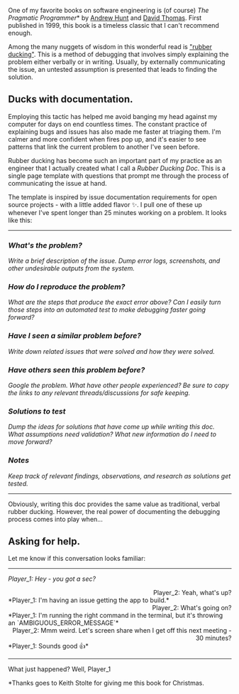 One of my favorite books on software engineering is (of course) *The Pragmatic Programmer*\* by [Andrew Hunt](https://en.wikipedia.org/wiki/Andy_Hunt_(author) "Andy Hunt (author)") and [David Thomas](https://en.wikipedia.org/wiki/Dave_Thomas_(programmer) "Dave Thomas (programmer)"). First published in 1999, this book is a timeless classic that I can't recommend enough.

Among the many nuggets of wisdom in this wonderful read is ["rubber ducking"](https://en.wikipedia.org/wiki/Rubber_duck_debugging). This is a method of debugging that involves simply explaining the problem either verbally or in writing. Usually, by externally communicating the issue, an untested assumption is presented that leads to finding the solution.

## Ducks with documentation.
Employing this tactic has helped me avoid banging my head against my computer for days on end countless times. The constant practice of explaining bugs and issues has also made me faster at triaging them. I'm calmer and more confident when fires pop up, and it's easier to see patterns that link the current problem to another I've seen before. 

Rubber ducking has become such an important part of my practice as an engineer that I actually created what I call a *Rubber Ducking Doc*. This is a single page template with questions that prompt me through the process of communicating the issue at hand.

The template is inspired by issue documentation requirements for open source projects - with a little added flavor ✨. I pull one of these up whenever I've spent longer than 25 minutes working on a problem. It looks like this:

---

### *What's the problem?*
*Write a brief description of the issue. Dump error logs, screenshots, and other undesirable outputs from the system.*

### *How do I reproduce the problem?*
*What are the steps that produce the exact error above? Can I easily turn those steps into an automated test to make debugging faster going forward?* 

### *Have I seen a similar problem before?*
*Write down related issues that were solved and how they were solved.*

### *Have others seen this problem before?*
*Google the problem. What have other people experienced? Be sure to copy the links to any relevant threads/discussions for safe keeping.*

### *Solutions to test*
*Dump the ideas for solutions that have come up while writing this doc. What assumptions need validation? What new information do I need to move forward?*

### *Notes*
*Keep track of relevant findings, observations, and research as solutions get tested.*

---

Obviously, writing this doc provides the same value as traditional, verbal rubber ducking. However, the real power of documenting the debugging process comes into play when...

## Asking for help.
Let me know if this conversation looks familiar:

---

*Player_1: Hey - you got a sec?*
<div style="text-align: right">Player_2: Yeah, what's up?</div>
*Player_1: I'm having an issue getting the app to build.*
<div style="text-align: right">Player_2: What's going on?</div>
*Player_1: I'm running the right command in the terminal, but it's throwing an `AMBIGUOUS_ERROR_MESSAGE`*
<div style="text-align: right">Player_2: Mmm weird. Let's screen share when I get off this next meeting - 30 minutes?</div>
*Player_1: Sounds good 👍*

---

What just happened? Well, Player_1  

\*Thanks goes to Keith Stolte for giving me this book for Christmas. 